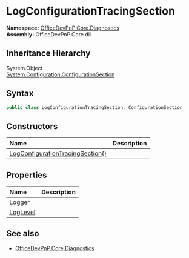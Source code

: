 # LogConfigurationTracingSection
  

**Namespace:** [OfficeDevPnP.Core.Diagnostics](OfficeDevPnP.Core.Diagnostics.md)  
**Assembly:** OfficeDevPnP.Core.dll  
## Inheritance Hierarchy
System.Object  
    [System.Configuration.ConfigurationSection](System.Configuration.ConfigurationSection.md)
## Syntax
```C#
public class LogConfigurationTracingSection: ConfigurationSection
```
## Constructors
|**Name**|**Description**|
|:-----|:-----|
| [LogConfigurationTracingSection()](OfficeDevPnP.Core.Diagnostics.LogConfigurationTracingSection.ctor1.md) | 
## Properties
|**Name**|**Description**|
|:-----|:-----|
| [Logger](OfficeDevPnP.Core.Diagnostics.LogConfigurationTracingSection.Logger.md) | 
| [LogLevel](OfficeDevPnP.Core.Diagnostics.LogConfigurationTracingSection.LogLevel.md) | 
## See also
- [OfficeDevPnP.Core.Diagnostics](OfficeDevPnP.Core.Diagnostics.md)
